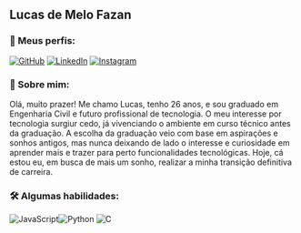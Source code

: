 
## Lucas de Melo Fazan


### 🔗 Meus perfis:
[![GitHub](https://img.shields.io/badge/GitHut-000?style=for-the-badge&logo=github&logoColor=white)](+https://github.com/lucasmfazan)
[![LinkedIn](https://img.shields.io/badge/LinkedIn-000?style=for-the-badge&logo=linkedin&logoColor=0E76A8)](https://www.linkedin.com/in/lucasmfazan/)
[![Instagram](https://img.shields.io/badge/Instagram-000?style=for-the-badge&logo=instagram)](https://www.instagram.com/lucasmfazan)
### 🚀 Sobre mim:
Olá, muito prazer! Me chamo Lucas, tenho 26 anos, e sou graduado em Engenharia Civil e futuro profissional de tecnologia.
O meu interesse por tecnologia surgiur cedo, já vivenciando o ambiente em curso técnico antes da graduação. A escolha da graduação veio com base em aspirações e sonhos antigos, mas nunca deixando de lado o interesse e curiosidade em aprender mais e trazer para perto funcionalidades tecnológicas.
Hoje, cá estou eu, em busca de mais um sonho, realizar a minha transição definitiva de carreira.
### 🛠 Algumas habilidades:
![JavaScript](https://img.shields.io/badge/JavaScript-000?style=for-the-badge&logo=javascript)![Python](https://img.shields.io/badge/Python-000?style=for-the-badge&logo=python)
![C](https://img.shields.io/badge/C-000?style=for-the-badge&logo=c)
